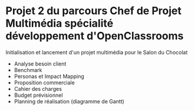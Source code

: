 # Projet 2 du parcours Chef de Projet Multimédia spécialité développement d'OpenClassrooms

Initialisation et lancement d'un projet multimédia pour le Salon du Chocolat
- Analyse besoin client
- Benchmark
- Personas et Impact Mapping
- Proposition commerciale
- Cahier des charges
- Budget prévisionnel
- Planning de réalisation (diagramme de Gantt)
